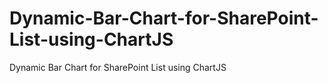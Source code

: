 # Dynamic-Bar-Chart-for-SharePoint-List-using-ChartJS
Dynamic Bar Chart for SharePoint List using ChartJS
